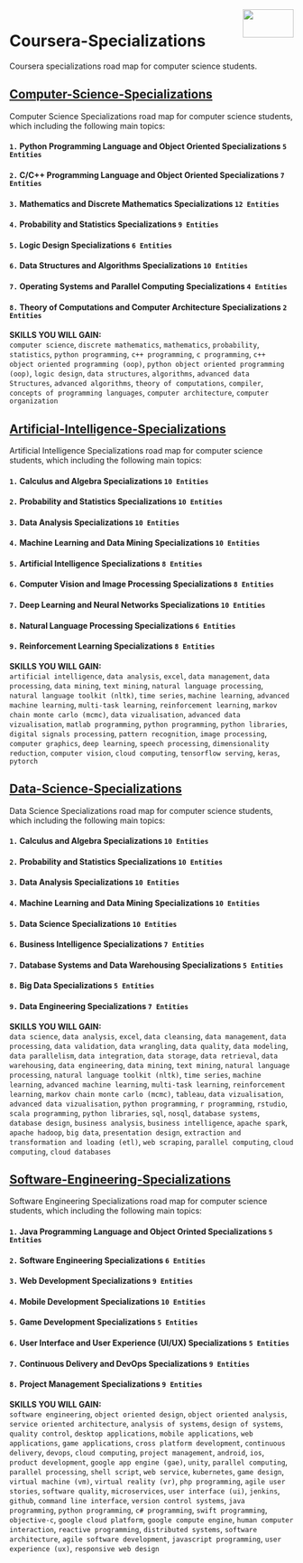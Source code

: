 <img align="right" width="90" height="50" src="https://github.com/cs-MohamedAyman/Coursera-Specializations/blob/master/organizations-logos/coursera.jpg">

# Coursera-Specializations
Coursera specializations road map for computer science students.

## [Computer-Science-Specializations](https://github.com/cs-MohamedAyman/Coursera-Specializations/tree/master/Computer-Science-Specializations)
Computer Science Specializations road map for computer science students, which including the following main topics:

#### `1.` Python Programming Language and Object Oriented Specializations `5 Entities`
#### `2.` C/C++ Programming Language and Object Oriented Specializations `7 Entities`
#### `3.` Mathematics and Discrete Mathematics Specializations `12 Entities`
#### `4.` Probability and Statistics Specializations `9 Entities`
#### `5.` Logic Design Specializations `6 Entities`
#### `6.` Data Structures and Algorithms Specializations `10 Entities`
#### `7.` Operating Systems and Parallel Computing Specializations `4 Entities`
#### `8.` Theory of Computations and Computer Architecture Specializations `2 Entities`

**SKILLS YOU WILL GAIN:**<br>
`computer science`, `discrete mathematics`, `mathematics`, `probability`, `statistics`, `python programming`, `c++ programming`, `c programming`, `c++ object oriented programming (oop)`, `python object oriented programming (oop)`, `logic design`, `data structures`, `algorithms`, `advanced data Structures`, `advanced algorithms`, `theory of computations`, `compiler`, `concepts of programming languages`, `computer architecture`, `computer organization`

## [Artificial-Intelligence-Specializations](https://github.com/cs-MohamedAyman/Coursera-Specializations/tree/master/Artificial-Intelligence-Specializations)
Artificial Intelligence Specializations road map for computer science students, which including the following main topics:

#### `1.` Calculus and Algebra Specializations `10 Entities`
#### `2.` Probability and Statistics Specializations `10 Entities`
#### `3.` Data Analysis Specializations `10 Entities`
#### `4.` Machine Learning and Data Mining Specializations `10 Entities`
#### `5.` Artificial Intelligence Specializations `8 Entities`
#### `6.` Computer Vision and Image Processing Specializations `8 Entities`
#### `7.` Deep Learning and Neural Networks Specializations `10 Entities`
#### `8.` Natural Language Processing Specializations `6 Entities`
#### `9.` Reinforcement Learning Specializations `8 Entities`

**SKILLS YOU WILL GAIN:**<br>
`artificial intelligence`, `data analysis`, `excel`, `data management`, `data processing`, `data mining`, `text mining`, `natural language processing`, `natural language toolkit (nltk)`, `time series`, `machine learning`, `advanced machine learning`, `multi-task learning`, `reinforcement learning`, `markov chain monte carlo (mcmc)`, `data vizualisation`, `advanced data vizualisation`, `matlab programming`, `python programming`, `python libraries`, `digital signals processing`, `pattern recognition`, `image processing`, `computer graphics`, `deep learning`, `speech processing`, `dimensionality reduction`, `computer vision`, `cloud computing`, `tensorflow serving`, `keras`, `pytorch`

## [Data-Science-Specializations](https://github.com/cs-MohamedAyman/Coursera-Specializations/tree/master/Data-Science-Specializations)
Data Science Specializations road map for computer science students, which including the following main topics:

#### `1.` Calculus and Algebra Specializations `10 Entities`
#### `2.` Probability and Statistics Specializations `10 Entities`
#### `3.` Data Analysis Specializations `10 Entities`
#### `4.` Machine Learning and Data Mining Specializations `10 Entities`
#### `5.` Data Science Specializations `10 Entities`
#### `6.` Business Intelligence Specializations `7 Entities`
#### `7.` Database Systems and Data Warehousing Specializations `5 Entities`
#### `8.` Big Data Specializations `5 Entities`
#### `9.` Data Engineering Specializations `7 Entities`

**SKILLS YOU WILL GAIN:**<br>
`data science`, `data analysis`, `excel`, `data cleansing`, `data management`, `data processing`, `data validation`, `data wrangling`, `data quality`, `data modeling`, `data parallelism`, `data integration`, `data storage`, `data retrieval`, `data warehousing`, `data engineering`, `data mining`, `text mining`, `natural language processing`, `natural language toolkit (nltk)`, `time series`, `machine learning`, `advanced machine learning`, `multi-task learning`, `reinforcement learning`, `markov chain monte carlo (mcmc)`, `tableau`, `data vizualisation`, `advanced data vizualisation`, `python programming`, `r programming`, `rstudio`, `scala programming`, `python libraries`, `sql`, `nosql`, `database systems`, `database design`, `business analysis`, `business intelligence`, `apache spark`, `apache hadoop`, `big data`, `presentation design`, `extraction and transformation and loading (etl)`, `web scraping`, `parallel computing`, `cloud computing`, `cloud databases`

## [Software-Engineering-Specializations](https://github.com/cs-MohamedAyman/Coursera-Specializations/tree/master/Software-Engineering-Specializations)
Software Engineering Specializations road map for computer science students, which including the following main topics:

#### `1.` Java Programming Language and Object Orinted Specializations `5 Entities`
#### `2.` Software Engineering Specializations `6 Entities`
#### `3.` Web Development Specializations `9 Entities`
#### `4.` Mobile Development Specializations `10 Entities`
#### `5.` Game Development Specializations `5 Entities`
#### `6.` User Interface and User Experience (UI/UX) Specializations `5 Entities`
#### `7.` Continuous Delivery and DevOps Specializations `9 Entities`
#### `8.` Project Management Specializations `9 Entities`

**SKILLS YOU WILL GAIN:**<br>
`software engineering`, `object oriented design`, `object oriented analysis`, `service oriented architecture`, `analysis of systems`, `design of systems`, `quality control`, `desktop applications`, `mobile applications`, `web applications`, `game applications`, `cross platform development`, `continuous delivery`, `devops`, `cloud computing`, `project management`, `android`, `ios`, `product development`, `google app engine (gae)`, `unity`, `parallel computing`, `parallel processing`, `shell script`, `web service`, `kubernetes`, `game design`, `virtual machine (vm)`, `virtual reality (vr)`, `php programming`, `agile user stories`, `software quality`, `microservices`, `user interface (ui)`, `jenkins`, `github`, `command line interface`, `version control systems`, `java programming`, `python programming`, `c# programming`, `swift programming`, `objective-c`, `google cloud platform`, `google compute engine`, `human computer interaction`, `reactive programming`, `distributed systems`, `software architecture`, `agile software development`, `javascript programming`, `user experience (ux)`, `responsive web design`

